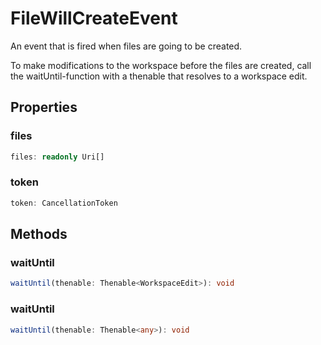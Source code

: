 # FileWillCreateEvent

An event that is fired when files are going to be created.

To make modifications to the workspace before the files are created, call the waitUntil-function with a thenable that resolves to a workspace edit.

## Properties

### files

```typescript
files: readonly Uri[]
```

### token

```typescript
token: CancellationToken
```

## Methods

### waitUntil

```typescript
waitUntil(thenable: Thenable<WorkspaceEdit>): void
```

### waitUntil

```typescript
waitUntil(thenable: Thenable<any>): void
```

